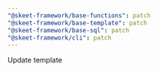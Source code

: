 ```yaml
---
"@skeet-framework/base-functions": patch
"@skeet-framework/base-template": patch
"@skeet-framework/base-sql": patch
"@skeet-framework/cli": patch
---
```


Update template
